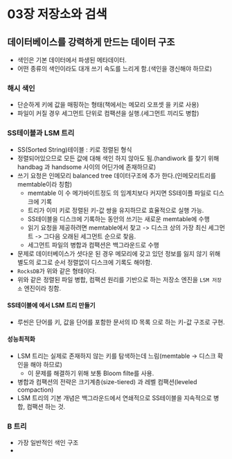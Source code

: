 # 03장 저장소와 검색

## 데이터베이스를 강력하게 만드는 데이터 구조
- 색인은 기본 데이터에서 파생된 메타데이터.
- 어떤 종류의 색인이라도 대개 쓰기 속도를 느리게 함.(색인을 갱신해야 하므로)

### 해시 색인
- 단순하게 키에 값을 매핑하는 형태(책에서는 메모리 오프셋 을 키로 사용)
- 파일이 커질 경우 세그먼트 단위로 컴팩션을 실행.(세그먼트 끼리도 병합)

### SS테이블과 LSM 트리
- SS(Sorted String)테이블 : 키로 정렬된 형식
- 정렬되어있으므로 모든 값에 대해 색인 하지 않아도 됨.(handiwork 를 찾기 위해 handbag 과 handsome 사이의 어딘가에 존재하므로)
- 쓰기 요청은 인메모리 balanced tree 데이터구조에 추가 한다.(인메모리트리를 memtable이라 칭함)
	+ memtable 이 수 메가바이트정도 의 임계치보다 커지면 SS테이플 파일로 디스크에 기록
	+ 트리가 이미 키로 정렬된 키-값 쌍을 유지하므로 효율적으로 실행 가능.
	+ SS테이블을 디스크에 기록하는 동안의 쓰기는 새로운 memtable에 수행
	+ 읽기 요청을 제공하려면 memtable에서 찾고 -> 디스크 상의 가장 최신 세그먼트 -> 그다음 오래된 세그먼트 순으로 찾음.
	+ 세그먼트 파일의 병합과 컴팩션은 백그라운드로 수행
- 문제로 데이터베이스가 셧다운 된 경우 메모리에 갖고 있던 정보를 잃지 않기 위해 별도의 로그로 순서 정렬없이 디스크에 기록도 해야함.
- `RocksDB`가 위와 같은 형태이다.
- 위와 같은 정렬된 파일 병합, 컴팩션 원리를 기반으로 하는 저장소 엔진을 `LSM 저장소` 엔진이라 칭함.

#### SS테이블에 에서 LSM 트리 만들기
- 루씬은 단어를 키, 값을 단어를 포함한 문서의 ID 목록 으로 하는 키-값 구조로 구현.

#### 성능최적화
- LSM 트리는 실제로 존재하지 않는 키를 탐색하는데 느림(memtable -> 디스크 확인을 해야 하므로)
	+ 이 문제를 해결하기 위해 보통 Bloom filte를 사용.
- 병합과 컴팩션의 전략은 크기계층(size-tiered) 과 레벨 컴팩션(leveled compaction)
- LSM 트리의 기본 개념은 백그라운드에서 연쇄적으로 SS테이블을 지속적으로 병합, 컴팩션 하는 것.

### B 트리
- 가장 일반적인 색인 구조
- 